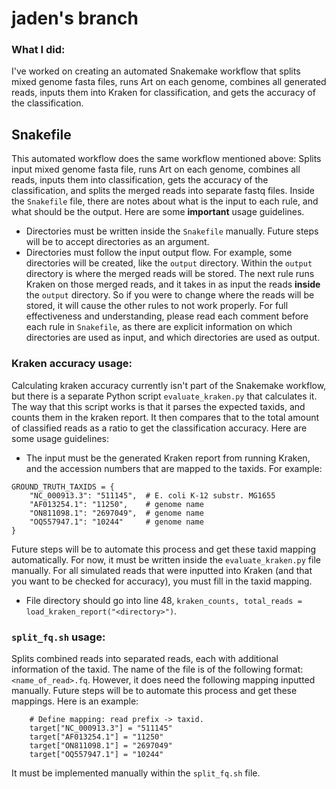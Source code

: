# jaden's branch
### What I did:
I've worked on creating an automated Snakemake workflow that splits mixed genome fasta files, runs Art on each genome, combines all generated reads, inputs them into Kraken for classification, and gets the accuracy of the classification.
## Snakefile
This automated workflow does the same workflow mentioned above: Splits input mixed genome fasta file, runs Art on each genome, combines all reads, inputs them into classification, gets the accuracy of the classification, and splits the merged reads into separate fastq files. Inside the `Snakefile` file, there are notes about what is the input to each rule, and what should be the output. Here are some **important** usage guidelines.
* Directories must be written inside the `Snakefile` manually. Future steps will be to accept directories as an argument.
* Directories must follow the input output flow. For example, some directories will be created, like the `output` directory. Within the `output` directory is where the merged reads will be stored. The next rule runs Kraken on those merged reads, and it takes in as input the reads **inside** the `output` directory. So if you were to change where the reads will be stored, it will cause the other rules to not work properly. For full effectiveness and understanding, please read each comment before each rule in `Snakefile`, as there are explicit information on which directories are used as input, and which directories are used as output.
### Kraken accuracy usage:
Calculating kraken accuracy currently isn't part of the Snakemake workflow, but there is a separate Python script `evaluate_kraken.py` that calculates it. The way that this script works is that it parses the expected taxids, and counts them in the kraken report. It then compares that to the total amount of classified reads as a ratio to get the classification accuracy. Here are some usage guidelines:
* The input must be the generated Kraken report from running Kraken, and the accession numbers that are mapped to the taxids. For example:
```
GROUND_TRUTH_TAXIDS = {
    "NC_000913.3": "511145",  # E. coli K-12 substr. MG1655
    "AF013254.1": "11250",    # genome name
    "ON811098.1": "2697049",  # genome name
    "OQ557947.1": "10244"     # genome name
}
```
Future steps will be to automate this process and get these taxid mapping automatically. For now, it must be written inside the `evaluate_kraken.py` file manually.
For all simulated reads that were inputted into Kraken (and that you want to be checked for accuracy), you must fill in the taxid mapping.
* File directory should go into line 48, `kraken_counts, total_reads = load_kraken_report("<directory>")`.
### `split_fq.sh` usage:
Splits combined reads into separated reads, each with additional information of the taxid. The name of the file is of the following format: `<name_of_read>.fq`. However, it does need the following mapping inputted manually. Future steps will be to automate this process and get these mappings. Here is an example:
```
    # Define mapping: read prefix -> taxid.
    target["NC_000913.3"] = "511145"
    target["AF013254.1"] = "11250"
    target["ON811098.1"] = "2697049"
    target["OQ557947.1"] = "10244"
```
It must be implemented manually within the `split_fq.sh` file.

